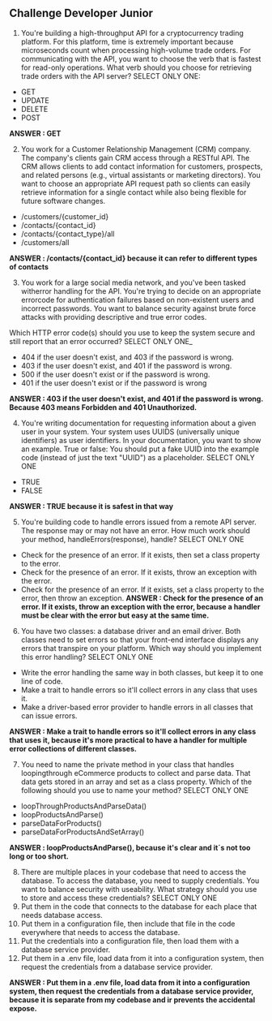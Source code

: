 ## Challenge Developer Junior ##
1. You're building a high-throughput API for a cryptocurrency trading
platform. For this platform, time is extremely important because
microseconds count when processing high-volume trade orders. For
communicating with the API, you want to choose the verb that is fastest
for read-only operations.
What verb should you choose for retrieving trade orders with the API
server?
SELECT ONLY ONE:
- GET
- UPDATE
- DELETE
- POST

**ANSWER : GET**

2. You work for a Customer Relationship Management (CRM) company. The
company's clients gain CRM access through a RESTful API. The CRM allows
clients to add contact information for customers, prospects, and related persons
(e.g., virtual assistants or marketing directors). You want to choose an
appropriate API request path so clients can easily retrieve information for a
single contact while also being flexible for future software changes.

- /customers/{customer_id}
- /contacts/{contact_id}
- /contacts/{contact_type}/all
- /customers/all

**ANSWER : /contacts/{contact_id} because it can refer to different types of contacts**

3. You work for a large social media network, and you've been tasked witherror
handling for the API. You're trying to decide on an appropriate errorcode for
authentication failures based on non-existent users and incorrect passwords. You
want to balance security against brute force attacks with providing descriptive
and true error codes.

Which HTTP error code(s) should you use to keep the system secure and still report
that an error occurred?
SELECT ONLY ONE_
- 404 if the user doesn't exist, and 403 if the password is wrong.
- 403 if the user doesn't exist, and 401 if the password is wrong.
- 500 if the user doesn't exist or if the password is wrong.
- 401 if the user doesn't exist or if the password is wrong

**ANSWER : 403 if the user doesn't exist, and 401 if the password is wrong. Because 403 means Forbidden and 401 Unauthorized.**

4. You're writing documentation for requesting information about a given user in
your system. Your system uses UUIDS (universally unique identifiers) as user
identifiers. In your documentation, you want to show an example.
True or false: You should put a fake UUID into the example code (instead of just the
text "UUID") as a placeholder.
SELECT ONLY ONE
- TRUE
- FALSE

**ANSWER : TRUE because it is safest in that way**

5. You're building code to handle errors issued from a remote API server. The
response may or may not have an error.
How much work should your method, handleErrors(response),
handle?
SELECT ONLY ONE
- Check for the presence of an error. If it exists, then set a class property to the error.
- Check for the presence of an error. If it exists, throw an exception with the error.
- Check for the presence of an error. If it exists, set a class property to the error, then throw an exception.
**ANSWER : Check for the presence of an error. If it exists, throw an exception with the error, because a handler must be clear with the error but easy at the same time.**

6. You have two classes: a database driver and an email driver. Both classes need
to set errors so that your front-end interface displays any errors that transpire on
your platform.
Which way should you implement this error handling?
SELECT ONLY ONE
- Write the error handling the same way in both classes, but keep it to one line of code.
- Make a trait to handle errors so it'll collect errors in any class that uses it.
- Make a driver-based error provider to handle errors in all classes that can issue errors.

**ANSWER : Make a trait to handle errors so it'll collect errors in any class that uses it, because it's more practical to have a handler for multiple error collections of different classes.** 

7. You need to name the private method in your class that handles loopingthrough
eCommerce products to collect and parse data. That data gets stored in an array
and set as a class property.
Which of the following should you use to name your method?
SELECT ONLY ONE
- loopThroughProductsAndParseData()
- loopProductsAndParse()
- parseDataForProducts()
- parseDataForProductsAndSetArray()

**ANSWER : loopProductsAndParse(), because it's clear and it´s not too long or too short.**

8. There are multiple places in your codebase that need to access the
database. To access the database, you need to supply credentials. You
want to balance security with useability.
What strategy should you use to store and access these credentials?
SELECT ONLY ONE
1. Put them in the code that connects to the database for each place that needs database access.
2. Put them in a configuration file, then include that file in the code everywhere that needs to access the database.
3. Put the credentials into a configuration file, then load them with a database service provider.
4. Put them in a .env file, load data from it into a configuration system, then request the credentials from a database service provider.

**ANSWER : Put them in a .env file, load data from it into a configuration system, then request the credentials from a database service provider, because it is separate from my codebase and ir prevents the accidental expose.**